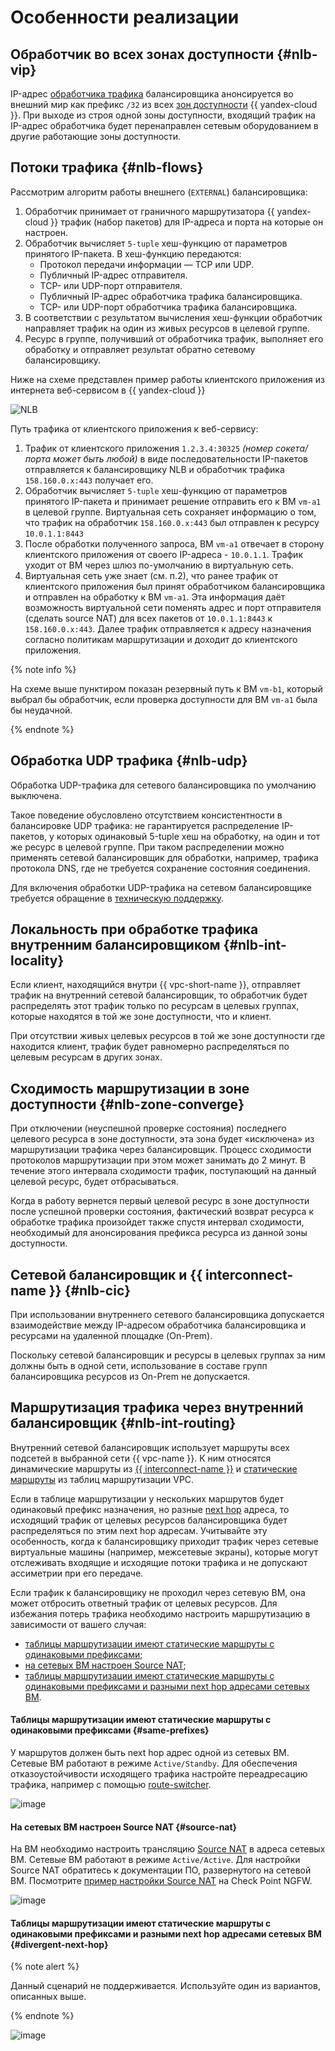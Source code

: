 # Особенности реализации

## Обработчик во всех зонах доступности {#nlb-vip}

IP-адрес [обработчика трафика](listener.md) балансировщика анонсируется во внешний мир как префикс `/32` из всех [зон доступности](../../overview/concepts/geo-scope.md) {{ yandex-cloud }}. При выходе из строя одной зоны доступности, входящий трафик на IP-адрес обработчика будет перенаправлен сетевым оборудованием в другие работающие зоны доступности.

## Потоки трафика {#nlb-flows}

Рассмотрим алгоритм работы внешнего (`EXTERNAL`) балансировщика:

1. Обработчик принимает от граничного маршрутизатора {{ yandex-cloud }} трафик (набор пакетов) для IP-адреса и порта на которые он настроен.
2. Обработчик вычисляет `5-tuple` хеш-функцию от параметров принятого IP-пакета. В хеш-функцию передаются:
    * Протокол передачи информации — TCP или UDP.
    * Публичный IP-адрес отправителя.
    * TCP- или UDP-порт отправителя.
    * Публичный IP-адрес обработчика трафика балансировщика.
    * TCP- или UDP-порт обработчика трафика балансировщика.
3. В соответствии с результатом вычисления хеш-функции обработчик направляет трафик на один из живых ресурсов в целевой группе.
4. Ресурс в группе, получивший от обработчика трафик, выполняет его обработку и отправляет результат обратно сетевому балансировщику.

Ниже на схеме представлен пример работы клиентского приложения из интернета веб-сервисом в {{ yandex-cloud }}


![NLB](../../_assets/network-load-balancer/nlb-flows.svg)


Путь трафика от клиентского приложения к веб-сервису:

1. Трафик от клиентского приложения `1.2.3.4:30325` *(номер сокета/порта может быть любой)* в виде последовательности IP-пакетов отправляется к балансировщику NLB и обработчик трафика `158.160.0.x:443` получает его.
1. Обработчик вычисляет `5-tuple` хеш-функцию от параметров принятого IP-пакета и принимает решение отправить его к ВМ `vm-a1` в целевой группе. Виртуальная сеть сохраняет информацию о том, что трафик на обработчик `158.160.0.x:443` был отправлен к ресурсу `10.0.1.1:8443`
1. После обработки полученного запроса, ВМ `vm-a1` отвечает в сторону клиентского приложения от своего IP-адреса - `10.0.1.1`. Трафик уходит от ВМ через шлюз по-умолчанию в виртуальную сеть.
1. Виртуальная сеть уже знает (см. п.2), что ранее трафик от клиентского приложения был принят обработчиком балансировщика и отправлен на обработку к ВМ `vm-a1`. Эта информация даёт возможность виртуальной сети поменять адрес и порт отправителя (сделать source NAT) для всех пакетов от `10.0.1.1:8443` к `158.160.0.x:443`. Далее трафик отправляется к адресу назначения согласно политикам маршрутизации и доходит до клиентского приложения.

{% note info %}

На схеме выше пунктиром показан резервный путь к ВМ `vm-b1`, который выбрал бы обработчик, если проверка доступности для ВМ `vm-a1` была бы неудачной.

{% endnote %}

## Обработка UDP трафика {#nlb-udp}

Обработка UDP-трафика для сетевого балансировщика по умолчанию выключена. 

Такое поведение обусловлено отсутствием консистентности в балансировке UDP трафика: не гарантируется распределение IP-пакетов, у которых одинаковый 5-tuple хеш на обработку, на один и тот же ресурс в целевой группе. При таком распределении можно применять сетевой балансировщик для обработки, например, трафика протокола DNS, где не требуется сохранение состояния соединения.

Для включения обработки UDP-трафика на сетевом балансировщике требуется обращение в [техническую поддержку](../../support/overview.md).

## Локальность при обработке трафика внутренним балансировщиком {#nlb-int-locality}

Если клиент, находящийся внутри {{ vpc-short-name }}, отправляет трафик на внутренний сетевой балансировщик, то обработчик будет распределять этот трафик только по ресурсам в целевых группах, которые находятся в той же зоне доступности, что и клиент. 

При отсутствии живых целевых ресурсов в той же зоне доступности где находится клиент, трафик будет равномерно распределяться по целевым ресурсам в других зонах. 

## Сходимость маршрутизации в зоне доступности {#nlb-zone-converge}

При отключении (неуспешной проверке состояния) последнего целевого ресурса в зоне доступности, эта зона будет «исключена» из маршрутизации трафика через балансировщик. Процесс сходимости протоколов маршрутизации при этом может занимать до 2 минут. В течение этого интервала сходимости трафик, поступающий на данный целевой ресурс, будет отбрасываться.

Когда в работу вернется первый целевой ресурс в зоне доступности после успешной проверки состояния, фактический возврат ресурса к обработке трафика произойдет также спустя интервал сходимости, необходимый для анонсирования префикса ресурса из данной зоны доступности.

## Сетевой балансировщик и {{ interconnect-name }} {#nlb-cic}

При использовании внутреннего сетевого балансировщика допускается взаимодействие между IP-адресом обработчика балансировщика и ресурсами на удаленной площадке (On-Prem).

Поскольку сетевой балансировщик и ресурсы в целевых группах за ним должны быть в одной сети, использование в составе групп балансировщика ресурсов из On-Prem не допускается.

## Маршрутизация трафика через внутренний балансировщик {#nlb-int-routing}

Внутренний сетевой балансировщик использует маршруты всех подсетей в выбранной сети {{ vpc-name }}. К ним относятся динамические маршруты из [{{ interconnect-name }}](../../interconnect/) и [статические маршруты](../../vpc/concepts/static-routes.md) из таблиц маршрутизации VPC.

Если в таблице маршрутизации у нескольких маршрутов будет одинаковый префикс назначения, но разные [next hop](https://en.wikipedia.org/wiki/Hop_(networking)#Next_hop) адреса, то исходящий трафик от целевых ресурсов балансировщика будет распределяться по этим next hop адресам. Учитывайте эту особенность, когда к балансировщику приходит трафик через сетевые виртуальные машины (например, межсетевые экраны), которые могут отслеживать входящие и исходящие потоки трафика и не допускают ассиметрии при его передаче.

Если трафик к балансировщику не проходил через сетевую ВМ, она может отбросить ответный трафик от целевых ресурсов. Для избежания потерь трафика необходимо настроить маршрутизацию в зависимости от вашего случая:

* [таблицы маршрутизации имеют статические маршруты с одинаковыми префиксами](#same-prefixes);
* [на сетевых ВМ настроен Source NAT](#source-nat);
* [таблицы маршрутизации имеют статические маршруты с одинаковыми префиксами и разными next hop адресами сетевых ВМ](#divergent-next-hop).

#### Таблицы маршрутизации имеют статические маршруты с одинаковыми префиксами {#same-prefixes}

У маршрутов должен быть next hop адрес одной из сетевых ВМ. Сетевые ВМ работают в режиме `Active/Standby`. Для обеспечения отказоустойчивости исходящего трафика настройте переадресацию трафика, например с помощью [route-switcher](https://github.com/yandex-cloud/yc-architect-solution-library/tree/main/yc-route-switcher-v2).

![image](../../_assets/network-load-balancer/nlb-int-routing-1.svg)

#### На сетевых ВМ настроен Source NAT {#source-nat}

На ВМ необходимо настроить трансляцию [Source NAT](https://en.wikipedia.org/wiki/Network_address_translation#SNAT) в адреса сетевых ВМ. Сетевые ВМ работают в режиме `Active/Active`. Для настройки Source NAT обратитесь к документации ПО, развернутого на сетевой ВМ. Посмотрите [пример настройки Source NAT](../../tutorials/routing/high-accessible-dmz.md#setup-static-nat) на Check Point NGFW.

![image](../../_assets/network-load-balancer/nlb-int-routing-2.svg)

#### Таблицы маршрутизации имеют статические маршруты с одинаковыми префиксами и разными next hop адресами сетевых ВМ {#divergent-next-hop}

{% note alert %}

Данный сценарий не поддерживается. Используйте один из вариантов, описанных выше.

{% endnote %}

![image](../../_assets/network-load-balancer/nlb-int-routing-3.svg)

